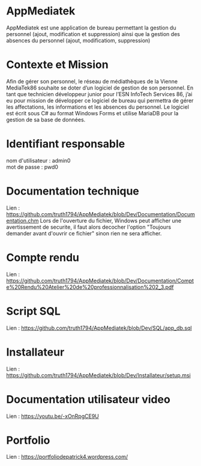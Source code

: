 # AppMediatek
AppMediatek est une application de bureau permettant la gestion du personnel (ajout, modification et suppression) ainsi que la gestion des absences du personnel (ajout, modificatiom, suppression)

# Contexte et Mission
Afin de gérer son personnel, le réseau de médiathèques de la Vienne MediaTek86 souhaite se doter d’un logiciel de gestion de son personnel. En tant que technicien développeur junior pour l’ESN InfoTech Services 86, j’ai eu pour mission de développer ce logiciel de bureau qui permettra de gérer les affectations, les informations et les absences du personnel. Le logiciel est écrit sous C# au format Windows Forms et utilise MariaDB pour la gestion de sa base de données.

# Identifiant responsable 
nom d'utilisateur : admin0 <br />
mot de passe : pwd0

# Documentation technique
Lien : https://github.com/truth1794/AppMediatek/blob/Dev/Documentation/Documentation.chm
Lors de l'ouverture du fichier, Windows peut afficher une avertissement de securite, il faut alors decocher l'option "Toujours demander avant d'ouvrir ce fichier" sinon rien ne sera afficher.

# Compte rendu
Lien : https://github.com/truth1794/AppMediatek/blob/Dev/Documentation/Compte%20Rendu%20Atelier%20de%20professionnalisation%202_3.pdf

# Script SQL
Lien : https://github.com/truth1794/AppMediatek/blob/Dev/SQL/app_db.sql

# Installateur
Lien : https://github.com/truth1794/AppMediatek/blob/Dev/Installateur/setup.msi

# Documentation utilisateur video 
Lien : https://youtu.be/-xOnRpgCE9U

# Portfolio
Lien : https://portfoliodepatrick4.wordpress.com/




